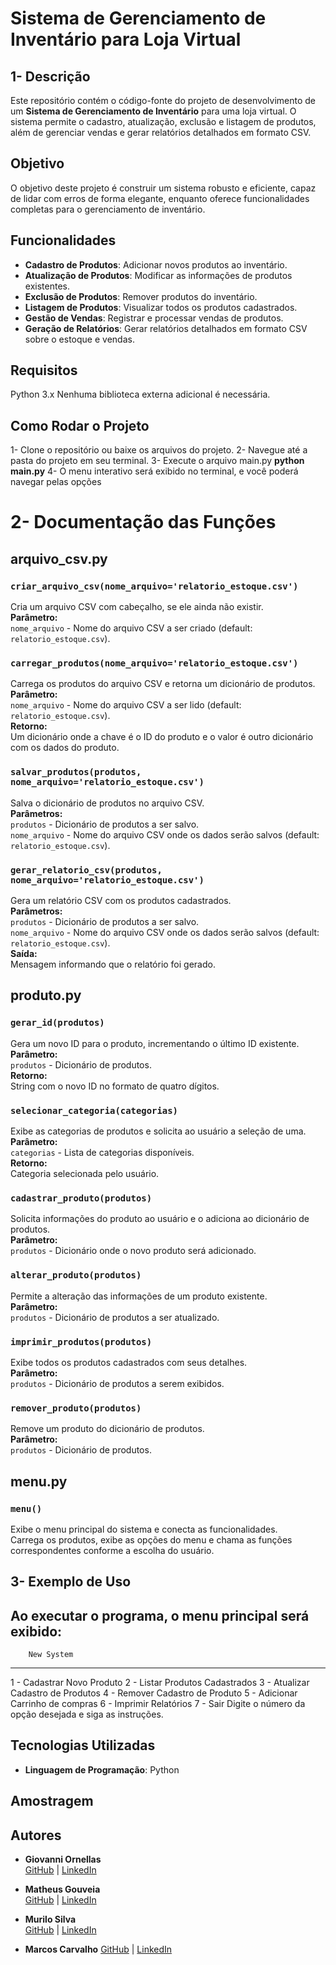 # Sistema de Gerenciamento de Inventário para Loja Virtual

## 1- Descrição

Este repositório contém o código-fonte do projeto de desenvolvimento de um **Sistema de Gerenciamento de Inventário** para uma loja virtual. O sistema permite o cadastro, atualização, exclusão e listagem de produtos, além de gerenciar vendas e gerar relatórios detalhados em formato CSV.

## Objetivo

O objetivo deste projeto é construir um sistema robusto e eficiente, capaz de lidar com erros de forma elegante, enquanto oferece funcionalidades completas para o gerenciamento de inventário.

## Funcionalidades

- **Cadastro de Produtos**: Adicionar novos produtos ao inventário.
- **Atualização de Produtos**: Modificar as informações de produtos existentes.
- **Exclusão de Produtos**: Remover produtos do inventário.
- **Listagem de Produtos**: Visualizar todos os produtos cadastrados.
- **Gestão de Vendas**: Registrar e processar vendas de produtos.
- **Geração de Relatórios**: Gerar relatórios detalhados em formato CSV sobre o estoque e vendas.

## Requisitos
Python 3.x
Nenhuma biblioteca externa adicional é necessária.

## Como Rodar o Projeto
1- Clone o repositório ou baixe os arquivos do projeto.
2- Navegue até a pasta do projeto em seu terminal.
3- Execute o arquivo main.py
**python main.py**
4- O menu interativo será exibido no terminal, e você poderá navegar pelas opções

# 2- Documentação das Funções

## arquivo_csv.py

### `criar_arquivo_csv(nome_arquivo='relatorio_estoque.csv')`

Cria um arquivo CSV com cabeçalho, se ele ainda não existir.  
**Parâmetro:**  
`nome_arquivo` - Nome do arquivo CSV a ser criado (default: `relatorio_estoque.csv`).

### `carregar_produtos(nome_arquivo='relatorio_estoque.csv')`

Carrega os produtos do arquivo CSV e retorna um dicionário de produtos.  
**Parâmetro:**  
`nome_arquivo` - Nome do arquivo CSV a ser lido (default: `relatorio_estoque.csv`).  
**Retorno:**  
Um dicionário onde a chave é o ID do produto e o valor é outro dicionário com os dados do produto.

### `salvar_produtos(produtos, nome_arquivo='relatorio_estoque.csv')`

Salva o dicionário de produtos no arquivo CSV.  
**Parâmetros:**  
`produtos` - Dicionário de produtos a ser salvo.  
`nome_arquivo` - Nome do arquivo CSV onde os dados serão salvos (default: `relatorio_estoque.csv`).

### `gerar_relatorio_csv(produtos, nome_arquivo='relatorio_estoque.csv')`

Gera um relatório CSV com os produtos cadastrados.  
**Parâmetros:**  
`produtos` - Dicionário de produtos a ser salvo.  
`nome_arquivo` - Nome do arquivo CSV onde os dados serão salvos (default: `relatorio_estoque.csv`).  
**Saída:**  
Mensagem informando que o relatório foi gerado.

## produto.py

### `gerar_id(produtos)`

Gera um novo ID para o produto, incrementando o último ID existente.  
**Parâmetro:**  
`produtos` - Dicionário de produtos.  
**Retorno:**  
String com o novo ID no formato de quatro dígitos.

### `selecionar_categoria(categorias)`

Exibe as categorias de produtos e solicita ao usuário a seleção de uma.  
**Parâmetro:**  
`categorias` - Lista de categorias disponíveis.  
**Retorno:**  
Categoria selecionada pelo usuário.

### `cadastrar_produto(produtos)`

Solicita informações do produto ao usuário e o adiciona ao dicionário de produtos.  
**Parâmetro:**  
`produtos` - Dicionário onde o novo produto será adicionado.

### `alterar_produto(produtos)`

Permite a alteração das informações de um produto existente.  
**Parâmetro:**  
`produtos` - Dicionário de produtos a ser atualizado.

### `imprimir_produtos(produtos)`

Exibe todos os produtos cadastrados com seus detalhes.  
**Parâmetro:**  
`produtos` - Dicionário de produtos a serem exibidos.

### `remover_produto(produtos)`

Remove um produto do dicionário de produtos.  
**Parâmetro:**  
`produtos` - Dicionário de produtos.

## menu.py

### `menu()`

Exibe o menu principal do sistema e conecta as funcionalidades.  
Carrega os produtos, exibe as opções do menu e chama as funções correspondentes conforme a escolha do usuário.

## 3- Exemplo de Uso
Ao executar o programa, o menu principal será exibido:
---------------------------
        New System
---------------------------
1 - Cadastrar Novo Produto
2 - Listar Produtos Cadastrados
3 - Atualizar Cadastro de Produtos
4 - Remover Cadastro de Produto
5 - Adicionar Carrinho de compras
6 - Imprimir Relatórios
7 - Sair
Digite o número da opção desejada e siga as instruções.

## Tecnologias Utilizadas

- **Linguagem de Programação**: Python

## Amostragem

## Autores

- **Giovanni Ornellas**  
  [GitHub](https://github.com/Giovanni-Ornellas) | [LinkedIn](https://www.linkedin.com/in/giovanni-ornellas-419610227/)

- **Matheus Gouveia**  
  [GitHub](https://github.com/gouveiamdb) | [LinkedIn](https://www.linkedin.com/in/matheus-gouveia-387a19258/)

- **Murilo Silva**  
  [GitHub](https://github.com/usuario3) | [LinkedIn](https://www.linkedin.com/in/murilo-silva-bb2741a1)

- **Marcos Carvalho**
[GitHub](https://github.com/MarcosFN2014) | [LinkedIn](https://www.linkedin.com/in/marcos-carvalho-8173a2241/)

